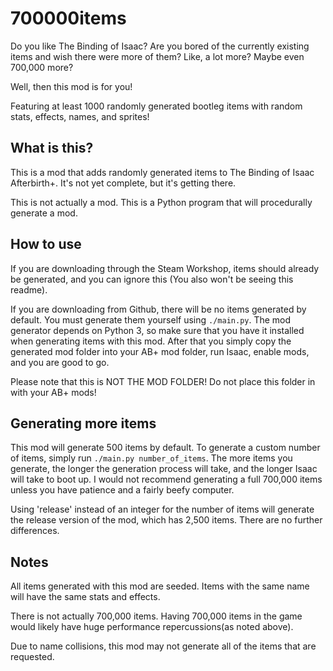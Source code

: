 # 700000items
Do you like The Binding of Isaac? Are you bored of the currently existing items
and wish there were more of them? Like, a lot more? Maybe even 700,000 more?

Well, then this mod is for you!

Featuring at least 1000 randomly generated bootleg items with random stats,
effects, names, and sprites!


## What is this?
This is a mod that adds randomly generated items to The Binding of Isaac
Afterbirth+. It's not yet complete, but it's getting there.

This is not actually a mod. This is a Python program that will procedurally
generate a mod.

## How to use
If you are downloading through the Steam Workshop, items should already be
generated, and you can ignore this (You also won't be seeing this readme).

If you are downloading from Github, there will be no items generated by default.
You must generate them yourself using `./main.py`. The mod generator depends on
Python 3, so make sure that you have it installed when generating items with
this mod. After that you simply copy the generated mod folder into your AB+ mod
folder, run Isaac, enable mods, and you are good to go.

Please note that this is NOT THE MOD FOLDER! Do not place this folder in with
your AB+ mods!

## Generating more items
This mod will generate 500 items by default. To generate a custom number of
items, simply run `./main.py number_of_items`. The more items you generate, the
longer the generation process will take, and the longer Isaac will take to boot
up. I would not recommend generating a full 700,000 items unless you have
patience and a fairly beefy computer.

Using 'release' instead of an integer for the number of items will generate the
release version of the mod, which has 2,500 items. There are no further 
differences.

## Notes
All items generated with this mod are seeded. Items with the same name will have
the same stats and effects.

There is not actually 700,000 items. Having 700,000 items in the game would
likely have huge performance repercussions(as noted above).

Due to name collisions, this mod may not generate all of the items that are
requested.
